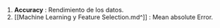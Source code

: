1. **Accuracy** : Rendimiento de los datos.
2. [[Machine Learning y Feature Selection.md^]] : Mean absolute Error.